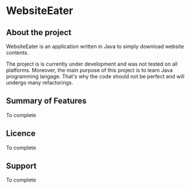 # WebsiteEater

## About the project

WebsiteEater is an application written in Java to simply download website contents.

The project is is currently under development and was not tested on all platforms. Moreover, the main purpose of this project is to learn Java programming langage. That's why the code should not be perfect and will undergo many refactorings.

## Summary of Features

To complete

## Licence

To complete

## Support

To complete

